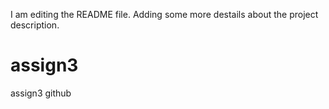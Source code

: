 I am editing the README file. Adding some more destails about the project description.
# assign3
assign3 github
